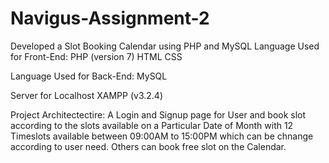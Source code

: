 # Navigus-Assignment-2
Developed a Slot Booking Calendar using PHP and MySQL
Language Used for Front-End:
PHP (version 7)
HTML
CSS

Language Used for Back-End:
MySQL

Server for Localhost
XAMPP (v3.2.4)


Project Architectectire:
A Login and Signup page for User and book slot according to the slots available on a Particular Date of Month with 12 Timeslots available between 09:00AM to 15:00PM which can be chnange according to user need.
Others can book free slot on the Calendar.
